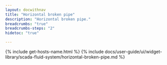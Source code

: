 ```yaml
---
layout: docwithnav
title: "Horizontal broken pipe"
description: "Horizontal broken pipe."
breadcrumbs: "true"
breadcrumbs-steps: "2"
hidetoc: "true"

---
```

{% include get-hosts-name.html %}
{% include docs/user-guide/ui/widget-library/scada-fluid-system/horizontal-broken-pipe.md %}

